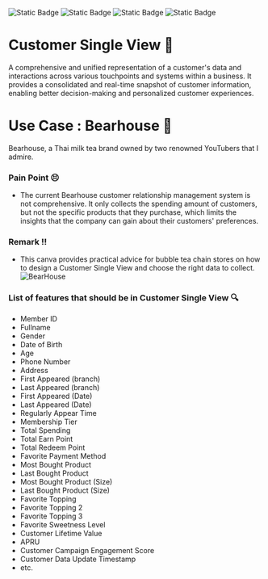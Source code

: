 ![Static Badge](https://img.shields.io/badge/Concept-33D4FF) ![Static Badge](https://img.shields.io/badge/Presentation-F28800) ![Static Badge](https://img.shields.io/badge/Novice-B60BB8) ![Static Badge](https://img.shields.io/badge/Canva-%2300C4CC.svg?&style=for-the-badge&logo=Canva&logoColor=white)
# Customer Single View 🌱
A comprehensive and unified representation of a customer's data and interactions across various touchpoints and systems within a business. It provides a consolidated and real-time snapshot of customer information, enabling better decision-making and personalized customer experiences.
# Use Case : Bearhouse 🧋
Bearhouse, a Thai milk tea brand owned by two renowned YouTubers that  I admire.
### Pain Point 😣
- The current Bearhouse customer relationship management system is not comprehensive. It only collects the spending amount of customers, but not the specific products that they purchase, which limits the insights that the company can gain about their customers' preferences.
### Remark ‼️
- This canva provides practical advice for bubble tea chain stores on how to design a Customer Single View and choose the right data to collect.
![BearHouse](https://github.com/ginga924/MADT8101_Customer-Analytics999/assets/136943349/ec020543-7329-430e-b3aa-3664b6244ff0)
### List of features that should be in Customer Single View 🔍
- Member ID
- Fullname
- Gender
- Date of Birth
- Age
- Phone Number
- Address
- First Appeared (branch)
- Last Appeared (branch)
- First Appeared (Date)
- Last Appeared (Date)
- Regularly Appear Time
- Membership Tier
- Total Spending
- Total Earn Point
- Total Redeem Point
- Favorite Payment Method
- Most Bought Product
- Last Bought Product
- Most Bought Product (Size)
- Last Bought Product (Size)
- Favorite Topping
- Favorite Topping 2
- Favorite Topping 3
- Favorite Sweetness Level
- Customer Lifetime Value
- APRU
- Customer Campaign Engagement Score
- Customer Data Update Timestamp
- etc.
